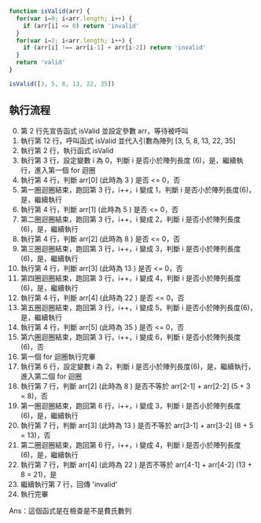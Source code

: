 ``` js
function isValid(arr) {
  for(var i=0; i<arr.length; i++) {
    if (arr[i] <= 0) return 'invalid'
  }
  for(var i=2; i<arr.length; i++) {
    if (arr[i] !== arr[i-1] + arr[i-2]) return 'invalid'
  }
  return 'valid'
}

isValid([3, 5, 8, 13, 22, 35])
```

## 執行流程
0. 第 2 行先宣告函式 isValid 並設定參數 arr，等待被呼叫
1. 執行第 12 行，呼叫函式 isValid 並代入引數為陣列 [3, 5, 8, 13, 22, 35]
2. 執行第 2 行，執行函式 isValid
3. 執行第 3 行，設定變數 i 為 0，判斷 i 是否小於陣列長度 (6)，是，繼續執行，進入第一個 for 迴圈
4. 執行第 4 行，判斷 arr[0] (此時為 3 ) 是否 <= 0，否
5. 第一圈迴圈結束，跑回第 3 行，i++，i 變成 1，判斷 i 是否小於陣列長度(6)，是，繼續執行
6. 執行第 4 行，判斷 arr[1] (此時為 5 ) 是否 <= 0，否
7. 第二圈迴圈結束，跑回第 3 行，i++，i 變成 2，判斷 i 是否小於陣列長度(6)，是，繼續執行
8. 執行第 4 行，判斷 arr[2] (此時為 8 ) 是否 <= 0，否
9. 第三圈迴圈結束，跑回第 3 行，i++，i 變成 3，判斷 i 是否小於陣列長度(6)，是，繼續執行
10. 執行第 4 行，判斷 arr[3] (此時為 13 ) 是否 <= 0，否
11. 第四圈迴圈結束，跑回第 3 行，i++，i 變成 4，判斷 i 是否小於陣列長度(6)，是，繼續執行
12. 執行第 4 行，判斷 arr[4] (此時為 22 ) 是否 <= 0，否
13. 第五圈迴圈結束，跑回第 3 行，i++，i 變成 5，判斷 i 是否小於陣列長度(6)，是，繼續執行
14. 執行第 4 行，判斷 arr[5] (此時為 35 ) 是否 <= 0，否
15. 第六圈迴圈結束，跑回第 3 行，i++，i 變成 6，判斷 i 是否小於陣列長度(6)，否
16. 第一個 for 迴圈執行完畢
17. 執行第 6 行，設定變數 i 為 2，判斷 i 是否小於陣列長度(6)，是，繼續執行，進入第二個 for 迴圈
18. 執行第 7 行，判斷 arr[2] (此時為 8 ) 是否不等於 arr[2-1] + arr[2-2] (5 + 3 = 8)，否
19. 第一圈迴圈結束，跑回第 6 行，i++，i 變成 3，判斷 i 是否小於陣列長度(6)，是，繼續執行
20. 執行第 7 行，判斷 arr[3] (此時為 13 ) 是否不等於 arr[3-1] + arr[3-2] (8 + 5 = 13)，否
21. 第二圈迴圈結束，跑回第 6 行，i++，i 變成 4，判斷 i 是否小於陣列長度(6)，是，繼續執行
22. 執行第 7 行，判斷 arr[4] (此時為 22 ) 是否不等於 arr[4-1] + arr[4-2] (13 + 8 = 21)，是
23. 繼續執行第 7 行，回傳 'invalid'
24. 執行完畢

Ans：這個函式是在檢查是不是費氏數列